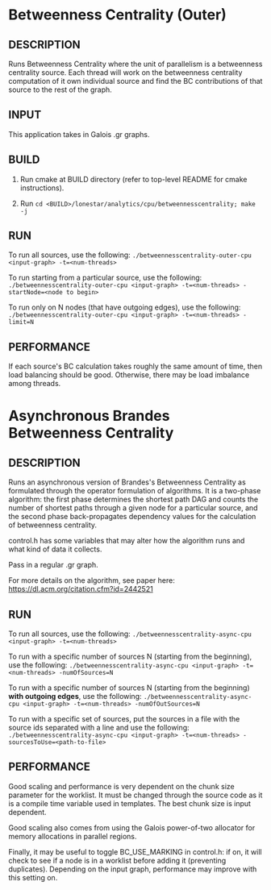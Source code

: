 Betweenness Centrality (Outer)
================================================================================

DESCRIPTION 
--------------------------------------------------------------------------------

Runs Betweenness Centrality where the unit of parallelism is a betweenness 
centrality source. Each thread will work on the betweenness centrality
computation of it own individual source and find the BC contributions of that
source to the rest of the graph.

INPUT
--------------------------------------------------------------------------------

This application takes in Galois .gr graphs.

BUILD
--------------------------------------------------------------------------------

1. Run cmake at BUILD directory (refer to top-level README for cmake instructions).

2. Run `cd <BUILD>/lonestar/analytics/cpu/betweennesscentrality; make -j`

RUN
--------------------------------------------------------------------------------

To run all sources, use the following:
`./betweennesscentrality-outer-cpu <input-graph> -t=<num-threads>`

To run starting from a particular source, use the following:
`./betweennesscentrality-outer-cpu <input-graph> -t=<num-threads> -startNode=<node to begin>`

To run only on N nodes (that have outgoing edges), use the following:
`./betweennesscentrality-outer-cpu <input-graph> -t=<num-threads> -limit=N`

PERFORMANCE  
--------------------------------------------------------------------------------

If each source's BC calculation takes roughly the same amount of time, then
load balancing should be good. Otherwise, there may be load imbalance among 
threads.


Asynchronous Brandes Betweenness Centrality
================================================================================

DESCRIPTION 
----------------------------------------

Runs an asynchronous version of Brandes's Betweenness Centrality as formulated
through the operator formulation of algorithms. It is a two-phase algorithm:
the first phase determines the shortest path DAG and counts the number of 
shortest paths through a given node for a particular source, and the second
phase back-propagates dependency values for the calculation of betweenness
centrality.

control.h has some variables that may alter how the algorithm runs and what kind
of data it collects.

Pass in a regular .gr graph.

For more details on the algorithm, see paper here:
https://dl.acm.org/citation.cfm?id=2442521

RUN
--------------------------------------------------------------------------------

To run all sources, use the following:
`./betweennesscentrality-async-cpu <input-graph> -t=<num-threads>`

To run with a specific number of sources N (starting from the beginning), use
the following:
`./betweennesscentrality-async-cpu <input-graph> -t=<num-threads> -numOfSources=N`

To run with a specific number of sources N (starting from the beginning) **with
outgoing edges**, use the following:
`./betweennesscentrality-async-cpu <input-graph> -t=<num-threads> -numOfOutSources=N`

To run with a specific set of sources, put the sources in a file with
the source ids separated with a line and use the following:
`./betweennesscentrality-async-cpu <input-graph> -t=<num-threads> -sourcesToUse=<path-to-file>`

PERFORMANCE  
--------------------------------------------------------------------------------

Good scaling and performance is very dependent on the chunk size parameter
for the worklist. It must be changed through the source code as it is
a compile time variable used in templates. The best chunk size is input
dependent.

Good scaling also comes from using the Galois power-of-two allocator
for memory allocations in parallel regions.

Finally, it may be useful to toggle BC_USE_MARKING in control.h: if on, it will
check to see if a node is in a worklist before adding it (preventing duplicates).
Depending on the input graph, performance may improve with this setting on.

